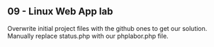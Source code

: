 ## 09 - Linux Web App lab

Overwrite initial project files with the github ones to get our solution.
Manually replace status.php with our phplabor.php file.